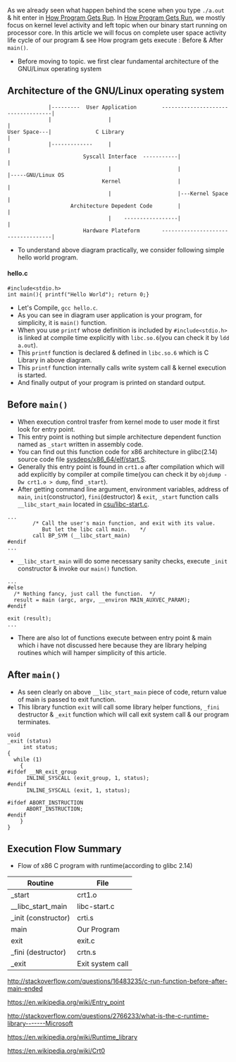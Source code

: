
As we already seen what happen behind the scene when you type `./a.out` & hit enter in [How Program Gets Run](https://github.com/VisheshPatel/Linux-System-Programming/blob/master/How%20Program%20Gets%20Run.md). In [How Program Gets Run](https://github.com/VisheshPatel/Linux-System-Programming/blob/master/How%20Program%20Gets%20Run.md), we mostly focus on kernel level activity and left topic when our binary start running on processor core. In this article we will focus on complete user space activity life cycle of our program & see How program gets execute : Before & After `main()`.

- Before moving to topic. we first clear fundamental architecture of the GNU/Linux operating system

## Architecture of the GNU/Linux operating system

```
             |---------  User Application        -----------------------------------|
             |                  |                                                   |
User Space---|              C Library                                               |
             |-------------     |                                                   |
                        Syscall Interface  -----------|                             |
                                |                     |                             |-----GNU/Linux OS
                              Kernel                  |                             |
                                |                     |---Kernel Space              |
                    Architecture Depedent Code        |                             |
                                |    -----------------|                             |
                        Hardware Plateform       -----------------------------------|
```
- To understand above diagram practically, we consider following simple hello world program.

#### hello.c
```
#include<stdio.h>
int main(){ printf("Hello World"); return 0;}
```
- Let's Compile, `gcc hello.c`.
- As you can see in diagram user application is your program, for simplicity, it is `main()` function.
- When you use `printf` whose definition is included by `#include<stdio.h>` is linked at compile time explicitly with `libc.so.6`(you can check it by `ldd a.out`).
- This `printf` function is declared & defined in `libc.so.6` which is C Library in above diagram.
- This `printf` function internally calls write system call & kernel execution is started.
- And finally output of your program is printed on standard output.

## Before `main()`

- When execution control trasfer from kernel mode to user mode it first look for entry point.
- This entry point is nothing but simple architecture dependent function named as `_start` written in assembly code.
- You can find out this function code for x86 architecture in glibc(2.14) source code file [sysdeps/x86_64/elf/start.S](http://osxr.org/glibc/source/sysdeps/x86_64/elf/start.S?v=glibc-2.14).
- Generally this entry point is found in `crt1.o` after compilation which will add explicitly by compiler at compile time(you can check it by `objdump -Dw crt1.o > dump`, find `_start`).
- After getting command line argument, environment variables, address of `main`, `init`(constructor), `fini`(destructor) & `exit`, `_start` function calls `__libc_start_main` located in [csu/libc-start.c](https://github.com/lattera/glibc/blob/master/csu/libc-start.c).
```
...
        /* Call the user's main function, and exit with its value.
           But let the libc call main.    */
        call BP_SYM (__libc_start_main)
#endif
...
```
- `__libc_start_main` will do some necessary sanity checks, execute `_init` constructor & invoke our `main()` function.

```
...
#else
  /* Nothing fancy, just call the function.  */
  result = main (argc, argv, __environ MAIN_AUXVEC_PARAM);
#endif

exit (result);
...
```
- There are also lot of functions execute between entry point & main which i have not discussed here because they are library helping routines which will hamper simplicity of this article.

## After `main()`

- As seen clearly on above `__libc_start_main` piece of code, return value of main is passed to exit function.
- This library function `exit` will call some library helper functions, `_fini` destructor & `_exit` function which will call exit system call & our program terminates.
```
void
_exit (status)
     int status;
{
  while (1)
    {
#ifdef __NR_exit_group
      INLINE_SYSCALL (exit_group, 1, status);
#endif
      INLINE_SYSCALL (exit, 1, status);

#ifdef ABORT_INSTRUCTION
      ABORT_INSTRUCTION;
#endif
    }
}
```
## Execution Flow Summary 

- Flow of x86 C program with runtime(according to glibc 2.14)

Routine | File
------------ | -------------
_start		  |        crt1.o
__libc_start_main	|      libc-start.c
_init (constructor)	 | crti.s
main		|	          Our Program
exit		|	          exit.c
_fini (destructor)	 | crtn.s
_exit         |      Exit system call




http://stackoverflow.com/questions/16483235/c-run-function-before-after-main-ended

https://en.wikipedia.org/wiki/Entry_point


http://stackoverflow.com/questions/2766233/what-is-the-c-runtime-library-------Microsoft

https://en.wikipedia.org/wiki/Runtime_library

https://en.wikipedia.org/wiki/Crt0

